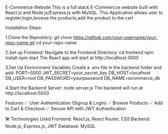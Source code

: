 E-Commerce Website
This is a full stack E-Commercce website built with React.js and Node.js/Express.js with MySQL.
This Application allows user to register,login,browse the products,add the product to the cart

Installation Steps:

1.Clone the Repository:
git clone https://github.com/your-username/your-repo-name.git
cd your-repo-name

2.Set up Frontend:
Navigate to the Frontend Directory:
cd frontend
npm install
npm start
The React app will start at http://localhost:3000


3.Set Up Environment Variables
Create a .env file in the backend folder and add:
PORT=5000
JWT_SECRET=your_secret_key
DB_HOST=localhost
DB_USER=root
DB_PASSWORD=yourpassword
DB_NAME=ecommerce_db


4.Start the Backend Server:
node server.js
The backend will run at http://localhost:5000


Features
✅ User Authentication (Signup & Login)
✅ Browse Products
✅ Add to Cart & Checkout
✅ Secure API with JWT Authentication

🛠️ Technologies Used
Frontend: React.js, React Router, CSS
Backend: Node.js, Express.js, JWT
Database: MySQL

